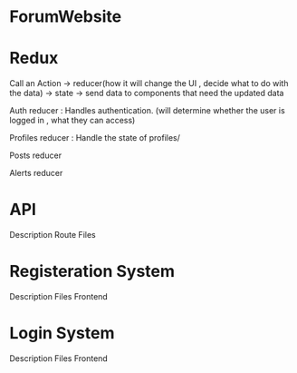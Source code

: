 # ForumWebsite


# Redux 

Call an Action -> reducer(how it will change the UI , decide what to do with the data) -> state -> send data to components that need the updated data 

Auth reducer : Handles authentication. (will determine whether the user is logged in , what they can access)

Profiles reducer : Handle the  state of profiles/

Posts reducer

Alerts reducer





# API 
  Description
  Route Files
 
# Registeration System
  Description
  Files
  Frontend
  
# Login System
  Description
  Files
  Frontend
  
  
  
  
